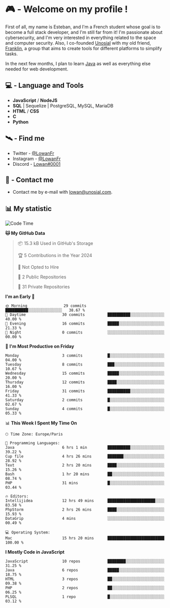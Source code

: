 # 🎮 - Welcome on my profile !
First of all, my name is Esteban, and I'm a French student whose goal is to become a full stack developer, and I'm still far from it!
I'm passionate about cybersecurity, and I'm very interested in everything related to the space and computer security.
Also, I co-founded [Unosial](https://github.com/Unosial) with my old friend, [Franklin](https://github.com/AbaFranklin/), a group that aims to create tools for different platforms to simplify tasks. 

In the next few months, I plan to learn [Java](https://www.java.com/) as well as everything else needed for web development.




## 💻 - Language and Tools
- **JavaScript** / **NodeJS**
- **SQL** | Sequelize | PostgreSQL, MySQL, MariaDB
- **HTML** / **CSS**
- **C**
- **Python**

## 🛰️ - Find me

 - Twitter - [@LowanFr](https://twitter.com/LowanFr/)
 - Instagram - [@LowanFr](https://instagram.com/LowanFr)
 - Discord -  [Lowan#0001](https://unosial.bio/Lowan)
 
## 📡 - Contact me
 - Contact me by e-mail with [lowan@unosial.com](mailto:lowan@unosial.com).

## 📊 My statistic
<!--START_SECTION:waka-->
![Code Time](http://img.shields.io/badge/Code%20Time-723%20hrs-blue)

**🐱 My GitHub Data** 

> 📦 15.3 kB Used in GitHub's Storage 
 > 
> 🏆 5 Contributions in the Year 2024
 > 
> 🚫 Not Opted to Hire
 > 
> 📜 2 Public Repositories 
 > 
> 🔑 31 Private Repositories 
 > 
**I'm an Early 🐤** 

```text
🌞 Morning                29 commits          ██████████░░░░░░░░░░░░░░░   38.67 % 
🌆 Daytime                30 commits          ██████████░░░░░░░░░░░░░░░   40.00 % 
🌃 Evening                16 commits          █████░░░░░░░░░░░░░░░░░░░░   21.33 % 
🌙 Night                  0 commits           ░░░░░░░░░░░░░░░░░░░░░░░░░   00.00 % 
```
📅 **I'm Most Productive on Friday** 

```text
Monday                   3 commits           █░░░░░░░░░░░░░░░░░░░░░░░░   04.00 % 
Tuesday                  8 commits           ███░░░░░░░░░░░░░░░░░░░░░░   10.67 % 
Wednesday                15 commits          █████░░░░░░░░░░░░░░░░░░░░   20.00 % 
Thursday                 12 commits          ████░░░░░░░░░░░░░░░░░░░░░   16.00 % 
Friday                   31 commits          ██████████░░░░░░░░░░░░░░░   41.33 % 
Saturday                 2 commits           █░░░░░░░░░░░░░░░░░░░░░░░░   02.67 % 
Sunday                   4 commits           █░░░░░░░░░░░░░░░░░░░░░░░░   05.33 % 
```


📊 **This Week I Spent My Time On** 

```text
🕑︎ Time Zone: Europe/Paris

💬 Programming Languages: 
Java                     6 hrs 1 min         ██████████░░░░░░░░░░░░░░░   39.22 % 
Cup file                 4 hrs 26 mins       ███████░░░░░░░░░░░░░░░░░░   28.92 % 
Text                     2 hrs 20 mins       ████░░░░░░░░░░░░░░░░░░░░░   15.26 % 
Bash                     1 hr 20 mins        ██░░░░░░░░░░░░░░░░░░░░░░░   08.74 % 
PHP                      31 mins             █░░░░░░░░░░░░░░░░░░░░░░░░   03.44 % 

🔥 Editors: 
Intellijidea             12 hrs 49 mins      █████████████████████░░░░   83.58 % 
PhpStorm                 2 hrs 26 mins       ████░░░░░░░░░░░░░░░░░░░░░   15.93 % 
DataGrip                 4 mins              ░░░░░░░░░░░░░░░░░░░░░░░░░   00.49 % 

💻 Operating System: 
Mac                      15 hrs 20 mins      █████████████████████████   100.00 % 
```

**I Mostly Code in JavaScript** 

```text
JavaScript               10 repos            ████████░░░░░░░░░░░░░░░░░   31.25 % 
Java                     6 repos             █████░░░░░░░░░░░░░░░░░░░░   18.75 % 
HTML                     3 repos             ██░░░░░░░░░░░░░░░░░░░░░░░   09.38 % 
PHP                      2 repos             ██░░░░░░░░░░░░░░░░░░░░░░░   06.25 % 
PLSQL                    1 repo              █░░░░░░░░░░░░░░░░░░░░░░░░   03.12 % 
```




<!--END_SECTION:waka-->
